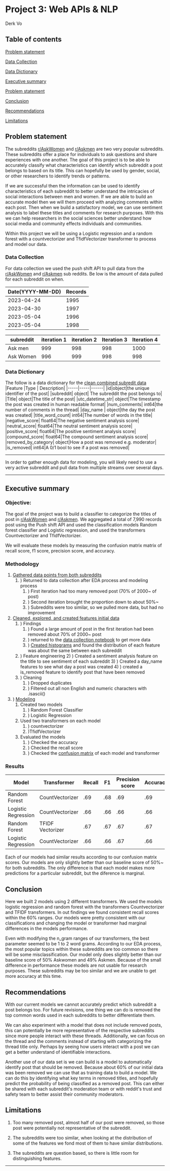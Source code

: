 # Project 3: Web APIs & NLP
Derk Vo

## Table of contents
[Problem statement](#Problem_statement)

[Data Collection](#Data_Collection)

[Data Dictionary](#Data_Dictionary)

[Executive summary](#Executive_summary)

[Problem statement](#Problem_statement)

[Conclusion](#Conclusion  )

[Recommendations](#Recommendations)

[Limitations](#Limitations)


## Problem statement

The subreddits [r/AskWomen](https://www.reddit.com/r/AskWomen/) and [r/Askmen](https://www.reddit.com/r/Askmen/) are two very popular subreddits. These subreddits offer a place for individuals to ask questions and share experiences with one another. The goal of this project is to be able to accurately classify what characteristics can identify which subreddit a post belongs to based on its title. This can hopefully be used by gender, social, or other researchers to identify trends or patterns.

If we are successful then the information can be used to identify characteristics of each subreddit to better understand the intricacies of social interactions between men and women. If we are able to build an accurate model then we will them proceed with analyzing comments within each post. Then when we build a satisfactory model, we can use sentiment analysis to label these titles and comments for research purposes. With this we can help researchers in the social sciences better understand how social media and community effects individuals and communities.

Within this project we will be using a Logistic regression and a random forest with a countvectorizer and TfidfVectorizer transformer to process and model our data.


### Data Collection
For data collection we used the push shift API to pull data from the [r/AskWomen](https://www.reddit.com/r/AskWomen/) and [r/Askmen](https://www.reddit.com/r/Askmen/) sub reddits. Be low is the amount of data pulled for each subreddit on when.

|Date(YYYY-MM-DD)|Records|
|-----|-----|
|2023-04-24|1995|
|2023-04-30|1997|
|2023-05-04|1996|
|2023-05-04|1998|

|subreddit |iteration 1 | iteration 2| Iteration 3|Iteration 4|
|-----|-----|------|-------|------|
|Ask men| 999| 998| 998 |1000|
|Ask Women| 996|999|998|998|

### Data Dictionary
The follow is a data dictionary for the [clean combined subredit data](./Data/02_sub_reddit_data_clean.csv)
|Feature |Type | Description|
|-----|-----|------|
|id|object|the unique identifier of the post|
|subreddit| object| The subreddit the post belongs to|
|Title| object|The title of the post|
|utc_datetime_str| object|The timestamp the post was created in human readable format|
|num_comments| int64|the number of comments in the thread|
|day_name | object|the day the post was created|
|title_word_count| int64|The number of words in the title|
|negative_score| float64|The negative sentiment analysis score|
|neutral_score| float64|The neutral sentiment analysis score|
|positive_score| float64|The positive sentiment analysis score|
|compound_score| float64|The compound sentiment analysis score|
|removed_by_category| object|How a post was removed e.g. moderator|
|is_removed| int64|A 0/1 bool to see if a post was removed|
_________________________________
In order to gather enough data for modeling, you will likely need to use a very active subreddit and pull data from multiple streams over several days.

---

## Executive summary

### Objective:


The goal of the project was to build a classifier to categorize the titles of post in [r/AskWomen](https://www.reddit.com/r/AskWomen/) and [r/Askmen](https://www.reddit.com/r/Askmen/). We aggregated a total of 7,990 records post using the Push shift API and used the classification models Random forest classifier and Logistic regression, and used the transformers Countvectorizer and TfidfVectorizer.

We will evaluate these models by measuring the confusion matrix matrix of recall score, f1 score, precision score, and accuracy.

### Methodology

1) [Gathered data points from both subreddits](./Code/01_data_collecting.ipynb)
    1) ) Returned to data collection after EDA process and modeling process
        1) ) First iteration had too many removed post (70% of 2000~ of post)
        2) ) Second iteration brought the proportion down to about 50%~
        3) ) Subreddits were too similar, so we pulled more data, but had no improvement
2) [Cleaned, explored, and created features initial data](./Code/02_data_cleaning.ipynb)
    1) ) Findings
        1) ) Found a large amount of post in the first iteration had been removed about 70% of 2000~ post
        2) ) returned to the [data collection notebook](./Code/01_data_collecting.ipynb) to get more data
        3) ) [Created histograms](./Figures/eda) and found the distribution of each feature was about the same between each subreddit
    2) ) Feature engineering
        2) ) Created a sentiment analysis feature on the title to see sentiment of each subreddit
        3) ) Created a day_name features to see what day a post was created
        4) ) created a is_removed feature to identify post that have been removed
    3) ) Cleaning
        1) ) Dropped duplicates
        2) ) Filtered out all non English and numeric characters with .isascii()
3) ) [Modeling](./Code/03_modeling.ipynb)
    1) Created two models
        1) ) Random Forest Classifier
        2) ) Logistic Regression
    2) Used two transformers on each model
        1) ) countvectorizer
        2) )TfidfVectorizer
    3) Evaluated the models
        1) ) Checked the accuracy
        2) ) Checked the recall score
        3) ) Checked the [confusion matrix](./Figures/confusion_matrix) of each model and transformer
### Results
|Model|Transformer|Recall| F1 | Precision score| Accuracy |
|----|-----|-----|-------|------|--------|
|Random Forest|CountVectorizer|.69|.68|.69|.69|
|Logistic Regression|CountVectorizer|.66|.66|.66|.66|
|Random Forest|TFIDF Vectorizer|.67|.67|.67|.67|
|Logistic Regression|CountVectorizer|.66|.66|.67|.66|


Each of our models had similar results according to our confusion matrix scores. Our models are only slightly better than our baseline score of 50%~ for both subreddits. The only difference is that each model makes more predictions for a particular subreddit, but the diference is marginal.


## Conclusion
Here we built 2 models using 2 different transformers. We used the models logistic regression and random forest with the transformers Countvectorizer and TFIDF transformers. In out findings we found consistent recall scores within the 60% ranges. Our models were pretty consistent with our classifications and changing the model or transformer had marginal differences in the models performance. 

Even with modifying the n_gram ranges of our transformers, the best parameter seemed to be 1 to 2 word grams. According to our EDA process, the most popular topics within these subreddits are too common so there will be some misclassification. Our model only does slightly better than our baseline score of 50% Askwomen and 49% Askmen. Because of the small difference in performance these models are not usable for research purposes. These subreddits may be too similar and we are unable to get more accuracy at this time.

## Recommendations

With our current models we cannot accurately predict which subreddit a post belongs too. For future revisions, one thing we can do is removed the top common words used in each subreddits to better differentiate them.

We can also experiment with a model that does not include removed posts, this can potentially be more representative of the respective subreddits since more people interact with these threads. Additionally, we can focus on the thread and the comments instead of starting with categorizing the thread title only. Perhaps by seeing how users interact with a post we can get a better understand of identifiable interactions.

Another use of our data set is we can build is a model to automatically identify post that should be removed. Because about 60% of our initial data was been removed we can use that as training data to build a model. We can do this by identifying what key terms in removed titles, and hopefully predict the probability of being classified as a removed post. This can either be shared with each subreddit's moderation team or with reddit's trust and safety team to better assist their community moderators.
## Limitations

1) Too many removed post, almost half of our post were removed, so those post were potentially not representative of the subreddit.

2) The subreddits were too similar, when looking at the distribution of some of the features we fond most of them to have similar distributions.

3) The subreddits are question based, so there is little room for distinguishing features.

---
